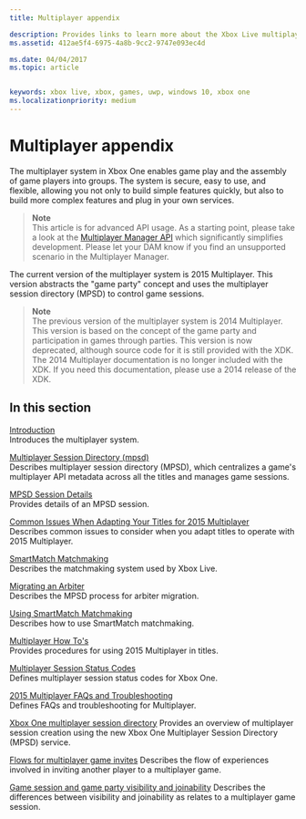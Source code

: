 ```yaml
---
title: Multiplayer appendix

description: Provides links to learn more about the Xbox Live multiplayer 2015 service.
ms.assetid: 412ae5f4-6975-4a8b-9cc2-9747e093ec4d

ms.date: 04/04/2017
ms.topic: article


keywords: xbox live, xbox, games, uwp, windows 10, xbox one
ms.localizationpriority: medium
---
```


# Multiplayer appendix

The multiplayer system in Xbox One enables game play and the assembly of game players into groups. The system is secure, easy to use, and flexible, allowing you not only to build simple features quickly, but also to build more complex features and plug in your own services.

> **Note**  
This article is for advanced API usage.  As a starting point, please take a look at the [Multiplayer Manager API](../multiplayer-manager.md) which significantly simplifies development.  Please let your DAM know if you find an unsupported scenario in the Multiplayer Manager.

The current version of the multiplayer system is 2015 Multiplayer. This version abstracts the "game party" concept and uses the multiplayer session directory (MPSD) to control game sessions.

> **Note**  
The previous version of the multiplayer system is 2014 Multiplayer. This version is based on the concept of the game party and participation in games through parties. This version is now deprecated, although source code for it is still provided with the XDK. The 2014 Multiplayer documentation is no longer included with the XDK. If you need this documentation, please use a 2014 release of the XDK.


## In this section

[Introduction](introduction-to-the-multiplayer-system.md)  
Introduces the multiplayer system.

[Multiplayer Session Directory (mpsd)](multiplayer-session-directory.md)  
Describes multiplayer session directory (MPSD), which centralizes a game's multiplayer API metadata across all the titles and manages game sessions.

[MPSD Session Details](mpsd-session-details.md)  
Provides details of an MPSD session.

[Common Issues When Adapting Your Titles for 2015 Multiplayer](common-issues-when-adapting-multiplayer.md)  
Describes common issues to consider when you adapt titles to operate with 2015 Multiplayer.

[SmartMatch Matchmaking](smartmatch-matchmaking.md)  
Describes the matchmaking system used by Xbox Live.

[Migrating an Arbiter](migrating-an-arbiter.md)  
Describes the MPSD process for arbiter migration.

[Using SmartMatch Matchmaking](using-smartmatch-matchmaking.md)  
Describes how to use SmartMatch matchmaking.

[Multiplayer How To's](multiplayer-how-tos.md)  
Provides procedures for using 2015 Multiplayer in titles.

[Multiplayer Session Status Codes](multiplayer-session-status-codes.md)  
Defines multiplayer session status codes for Xbox One.

[2015 Multiplayer FAQs and Troubleshooting](multiplayer-2015-faq.md)  
Defines FAQs and troubleshooting for Multiplayer.

[Xbox One multiplayer session directory](xbox-one-multiplayer-session-directory.md)
Provides an overview of multiplayer session creation using the new Xbox One Multiplayer Session Directory (MPSD) service.

[Flows for multiplayer game invites](flows-for-multiplayer-game-invites.md)
Describes the flow of experiences involved in inviting another player to a multiplayer game.

[Game session and game party visibility and joinability](game-session-and-game-party-visibility-and-joinability.md)
Describes the differences between visibility and joinability as relates to a multiplayer game session.
